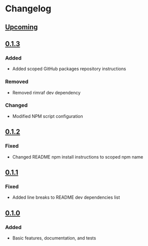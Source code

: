 # Changelog

## [Upcoming](https://github.com/jpcx/testts/compare/0.1.3...devel)

## [0.1.3](https://github.com/jpcx/testts/releases/tag/0.1.3)

### Added

- Added scoped GitHub packages repository instructions

### Removed

- Removed rimraf dev dependency

### Changed

- Modified NPM script configuration

## [0.1.2](https://github.com/jpcx/testts/releases/tag/0.1.2)

### Fixed

- Changed README npm install instructions to scoped npm name

## [0.1.1](https://github.com/jpcx/testts/releases/tag/0.1.1)

### Fixed

- Added line breaks to README dev dependencies list

## [0.1.0](https://github.com/jpcx/testts/releases/tag/0.1.0)

### Added

- Basic features, documentation, and tests
